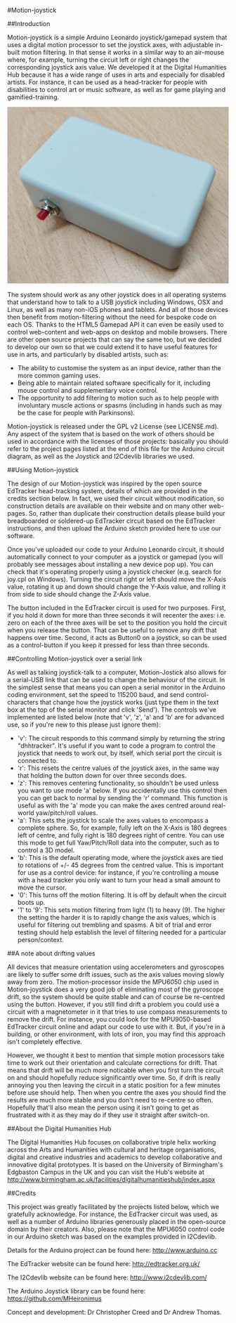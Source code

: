 #Motion-joystick

##Introduction

Motion-joystick is a simple Arduino Leonardo joystick/gamepad system that uses a digital motion processor to set the joystick axes, with adjustable in-built motion filtering. In that sense it works in a similar way to an air-mouse where, for example, turning the circuit left or right changes the corresponding joystick axis value. We developed it at the Digital Humanities Hub because it has a wide range of uses in arts and especially for disabled artists. For instance, it can be used as a head-tracker for people with disabilities to control art or music software, as well as for game playing and gamified-training.

![Our motion joystick project](./motionjoystick.jpg)

The system should work as any other joystick does in all operating systems that understand how to talk to a USB joystick including Windows, OSX and Linux, as well as many non-iOS phones and tablets. And all of those devices then benefit from motion-filtering without the need for bespoke code on each OS. Thanks to the HTML5 Gamepad API it can even be easily used to control web-content and web-apps on desktop and mobile browsers. There are other open source projects that can say the same too, but we decided to develop our own so that we could extend it to have useful features for use in arts, and particularly by disabled artists, such as:

* The ability to customise the system as an input device, rather than the more common gaming uses.
* Being able to maintain related software specifically for it, including mouse control and supplementary voice control.
* The opportunity to add filtering to motion such as to help people with involuntary muscle actions or spasms (including in hands such as may be the case for people with Parkinsons).

Motion-joystick is released under the GPL v2 License (see LICENSE.md). Any aspect of the system that is based on the work of others should be used in accordance with the licenses of those projects: basically you should refer to the project pages listed at the end of this file for the Arduino circuit diagram, as well as the Joystick and I2Cdevlib libraries we used.

##Using Motion-joystick

The design of our Motion-joystick was inspired by the open source EdTracker head-tracking system, details of which are provided in the credits section below. In fact, we used their circuit without modification, so construction details are available on their website and on many other web-pages. So, rather than duplicate their construction details please build your breadboarded or soldered-up EdTracker circuit based on the EdTracker instructions, and then upload the Arduino sketch provided here to use our software.

Once you've uploaded our code to your Arduino Leonardo circuit, it should automatically connect to your computer as a joystick or gamepad (you will probably see messages about installing a new device pop up). You can check that it's operating properly using a joystick checker (e.g. search for joy.cpl on Windows). Turning the circuit right or left should move the X-Axis value, rotating it up and down should change the Y-Axis value, and rolling it from side to side should change the Z-Axis value.

The button included in the EdTracker circuit is used for two purposes. First, if you hold it down for more than three seconds it will recenter the axes: i.e. zero on each of the three axes will be set to the position you hold the circuit when you release the button. That can be useful to remove any drift that happens over time. Second, it acts as Button0 on a joystick, so can be used as a control-button if you keep it pressed for less than three seconds.

##Controlling Motion-joystick over a serial link

As well as talking joystick-talk to a computer, Motion-Jostick also allows for a serial-USB link that can be used to change the behaviour of the circuit. In the simplest sense that means you can open a serial monitor in the Arduino coding environment, set the speed to 115200 baud, and send control-characters that change how the joystick works (just type them in the text box at the top of the serial monitor and click 'Send'). The controls we've implemented are listed below (note that 'v', 'z', 'a' and 'b' are for advanced use, so if you're new to this please just ignore them):

* 'v': The circuit responds to this command simply by returning the string "dhhtracker". It's useful if you want to code a program to control the joystick that needs to work out, by itself, which serial port the circuit is connected to.
* 'r': This resets the centre values of the joystick axes, in the same way that holding the button down for over three seconds does.
* 'z': This removes centering functionality, so shouldn't be used unless you want to use mode 'a' below. If you accidentally use this control then you can get back to normal by sending the 'r' command. This function is useful as with the 'a' mode you can make the axes centred around real-world yaw/pitch/roll values.
* 'a': This sets the joystick to scale the axes values to encompass a complete sphere. So, for example, fully left on the X-Axis is 180 degrees left of centre, and fully right is 180 degrees right of centre. You can use this mode to get full Yaw/Pitch/Roll data into the computer, such as to control a 3D model.
* 'b': This is the default operating mode, where the joystick axes are tied to rotations of +/- 45 degrees from the centred value. This is important for use as a control device: for instance, if you're controlling a mouse with a head tracker you only want to turn your head a small amount to move the cursor.
* '0': This turns off the motion filtering. It is off by default when the circuit boots up.
* '1' to '9': This sets motion filtering from light (1) to heavy (9). The higher the setting the harder it is to rapidly change the axis values, which is useful for filtering out trembling and spasms. A bit of trial and error testing should help establish the level of filtering needed for a particular person/context.

##A note about drifting values

All devices that measure orientation using accelerometers and gyroscopes are likely to suffer some drift issues, such as the axis values moving slowly away from zero. The motion-processor inside the MPU6050 chip used in Motion-joystick does a very good job of eliminating most of the gyroscope drift, so the system should be quite stable and can of course be re-centred using the button. However, if you still find drift a problem you could use a circuit with a magnetometer in it that tries to use compass measurements to remove the drift. For instance, you could look for the MPU9050-based EdTracker circuit online and adapt our code to use with it. But, if you're in a building, or other environment, with lots of iron, you may find this approach isn't completely effective.

However, we thought it best to mention that simple motion processors take time to work out their orientation and calculate corrections for drift. That means that drift will be much more noticable when you first turn the circuit on and should hopefully reduce significantly over time. So, if drift is really annoying you then leaving the circuit in a static position for a few minutes before use should help. Then when you centre the axes you should find the results are much more stable and you don't need to re-centre so often. Hopefully that'll also mean the person using it isn't going to get as frustrated with it as they may do if they use it straight after switch-on.

##About the Digital Humanities Hub

The Digital Humanities Hub focuses on collaborative triple helix working across the Arts and Humanities with cultural and heritage organisations, digital and creative industries and academics to develop collaborative and innovative digital prototypes. It is based on the University of Birmingham's Edgbaston Campus in the UK and you can visit the Hub's website at http://www.birmingham.ac.uk/facilities/digitalhumanitieshub/index.aspx

##Credits

This project was greatly facilitated by the projects listed below, which we gratefully acknowledge. For instance, the EdTracker circuit was used, as well as a number of Arduino libraries generously placed in the open-source domain by their creators. Also, please note that the MPU6050 control code in our Arduino sketch was based on the examples provided in I2Cdevlib.

Details for the Arduino project can be found here: http://www.arduino.cc

The EdTracker website can be found here: http://edtracker.org.uk/

The I2Cdevlib website can be found here: http://www.i2cdevlib.com/

The Arduino Joystick library can be found here: https://github.com/MHeironimus

Concept and development: Dr Christopher Creed and Dr Andrew Thomas.

